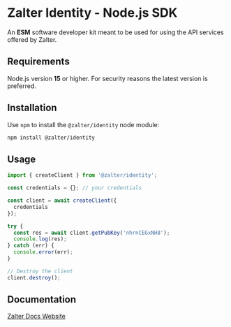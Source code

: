 # Zalter Identity - Node.js SDK

An **ESM** software developer kit meant to be used for using the API services offered by Zalter.

## Requirements

Node.js version **15** or higher. For security reasons the latest version is preferred.

## Installation

Use `npm` to install the `@zalter/identity` node module:

```bash
npm install @zalter/identity
```

## Usage

```javascript
import { createClient } from '@zalter/identity';

const credentials = {}; // your credentials

const client = await createClient({
  credentials
});

try {
  const res = await client.getPubKey('nhrnCEGxNH8');
  console.log(res);
} catch (err) {
  console.error(err);
}

// Destroy the client
client.destroy();
```

## Documentation

[Zalter Docs Website](https://developer.zalter.com/)